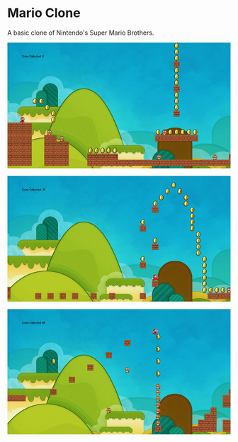 # Mario Clone
A basic clone of Nintendo's Super Mario Brothers.

![ss1](/screenshots/marioScreenshot1.png?raw=true)

![ss2](/screenshots/marioScreenshot2.png?raw=true)

![ss3](/screenshots/marioScreenshot3.png?raw=true)
